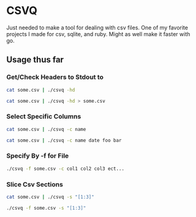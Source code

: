 # CSVQ

Just needed to make a tool for dealing with csv files. 
One of my favorite projects I made for csv, sqlite, and ruby.
Might as well make it faster with go.

## Usage thus far

### Get/Check Headers to Stdout to

```bash
cat some.csv | ./csvq -hd 
```
```bash
cat some.csv | ./csvq -hd > some.csv
```

### Select Specific Columns 

```bash
cat some.csv | ./csvq -c name
```
```bash
cat some.csv | ./csvq -c name date foo bar
```

### Specify By -f for File

```bash
./csvq -f some.csv -c col1 col2 col3 ect...
```

### Slice Csv Sections

```bash
cat some.csv | ./csvq -s "[1:3]"
```
```bash
./csvq -f some.csv -s "[1:3]"
```
